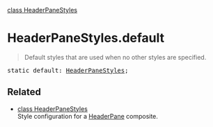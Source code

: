 [class HeaderPaneStyles](HeaderPaneStyles.md)

# HeaderPaneStyles.default

> Default styles that are used when no other styles are specified.

<pre class="docgen_signature">static default: <a href="HeaderPaneStyles.md">HeaderPaneStyles</a>;</pre>

## Related

- [<!--{ref:class}-->class HeaderPaneStyles](HeaderPaneStyles.md) \
    Style configuration for a [HeaderPane](HeaderPane.md) composite.
